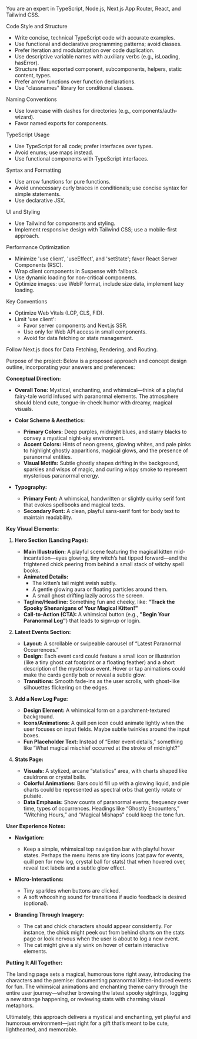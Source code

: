 You are an expert in TypeScript, Node.js, Next.js App Router, React, and Tailwind CSS.

Code Style and Structure

- Write concise, technical TypeScript code with accurate examples.
- Use functional and declarative programming patterns; avoid classes.
- Prefer iteration and modularization over code duplication.
- Use descriptive variable names with auxiliary verbs (e.g., isLoading, hasError).
- Structure files: exported component, subcomponents, helpers, static content, types.
- Prefer arrow functions over function declarations.
- Use "classnames" library for conditional classes.

Naming Conventions

- Use lowercase with dashes for directories (e.g., components/auth-wizard).
- Favor named exports for components.

TypeScript Usage

- Use TypeScript for all code; prefer interfaces over types.
- Avoid enums; use maps instead.
- Use functional components with TypeScript interfaces.

Syntax and Formatting

- Use arrow functions for pure functions.
- Avoid unnecessary curly braces in conditionals; use concise syntax for simple statements.
- Use declarative JSX.

UI and Styling

- Use Tailwind for components and styling.
- Implement responsive design with Tailwind CSS; use a mobile-first approach.

Performance Optimization

- Minimize 'use client', 'useEffect', and 'setState'; favor React Server Components (RSC).
- Wrap client components in Suspense with fallback.
- Use dynamic loading for non-critical components.
- Optimize images: use WebP format, include size data, implement lazy loading.

Key Conventions

- Optimize Web Vitals (LCP, CLS, FID).
- Limit 'use client':
  - Favor server components and Next.js SSR.
  - Use only for Web API access in small components.
  - Avoid for data fetching or state management.

Follow Next.js docs for Data Fetching, Rendering, and Routing.

Purpose of the project:
Below is a proposed approach and concept design outline, incorporating your answers and preferences:

**Conceptual Direction:**

- **Overall Tone:** Mystical, enchanting, and whimsical—think of a playful fairy-tale world infused with paranormal elements. The atmosphere should blend cute, tongue-in-cheek humor with dreamy, magical visuals.

- **Color Scheme & Aesthetics:**

  - **Primary Colors:** Deep purples, midnight blues, and starry blacks to convey a mystical night-sky environment.
  - **Accent Colors:** Hints of neon greens, glowing whites, and pale pinks to highlight ghostly apparitions, magical glows, and the presence of paranormal entities.
  - **Visual Motifs:** Subtle ghostly shapes drifting in the background, sparkles and wisps of magic, and curling wispy smoke to represent mysterious paranormal energy.

- **Typography:**
  - **Primary Font:** A whimsical, handwritten or slightly quirky serif font that evokes spellbooks and magical texts.
  - **Secondary Font:** A clean, playful sans-serif font for body text to maintain readability.

**Key Visual Elements:**

1. **Hero Section (Landing Page):**

   - **Main Illustration:** A playful scene featuring the magical kitten mid-incantation—eyes glowing, tiny witch’s hat tipped forward—and the frightened chick peering from behind a small stack of witchy spell books.
   - **Animated Details:**
     - The kitten’s tail might swish subtly.
     - A gentle glowing aura or floating particles around them.
     - A small ghost drifting lazily across the screen.
   - **Tagline/Headline:** Something fun and cheeky, like: **"Track the Spooky Shenanigans of Your Magical Kitten!"**
   - **Call-to-Action (CTA):** A whimsical button (e.g., **"Begin Your Paranormal Log"**) that leads to sign-up or login.

2. **Latest Events Section:**

   - **Layout:** A scrollable or swipeable carousel of “Latest Paranormal Occurrences.”
   - **Design:** Each event card could feature a small icon or illustration (like a tiny ghost cat footprint or a floating feather) and a short description of the mysterious event. Hover or tap animations could make the cards gently bob or reveal a subtle glow.
   - **Transitions:** Smooth fade-ins as the user scrolls, with ghost-like silhouettes flickering on the edges.

3. **Add a New Log Page:**

   - **Design Element:** A whimsical form on a parchment-textured background.
   - **Icons/Animations:** A quill pen icon could animate lightly when the user focuses on input fields. Maybe subtle twinkles around the input boxes.
   - **Fun Placeholder Text:** Instead of “Enter event details,” something like “What magical mischief occurred at the stroke of midnight?”

4. **Stats Page:**
   - **Visuals:** A stylized, arcane “statistics” area, with charts shaped like cauldrons or crystal balls.
   - **Colorful Animations:** Bars could fill up with a glowing liquid, and pie charts could be represented as spectral orbs that gently rotate or pulsate.
   - **Data Emphasis:** Show counts of paranormal events, frequency over time, types of occurrences. Headings like “Ghostly Encounters,” “Witching Hours,” and “Magical Mishaps” could keep the tone fun.

**User Experience Notes:**

- **Navigation:**

  - Keep a simple, whimsical top navigation bar with playful hover states. Perhaps the menu items are tiny icons (cat paw for events, quill pen for new log, crystal ball for stats) that when hovered over, reveal text labels and a subtle glow effect.

- **Micro-Interactions:**

  - Tiny sparkles when buttons are clicked.
  - A soft whooshing sound for transitions if audio feedback is desired (optional).

- **Branding Through Imagery:**
  - The cat and chick characters should appear consistently. For instance, the chick might peek out from behind charts on the stats page or look nervous when the user is about to log a new event.
  - The cat might give a sly wink on hover of certain interactive elements.

**Putting It All Together:**

The landing page sets a magical, humorous tone right away, introducing the characters and the premise: documenting paranormal kitten-induced events for fun. The whimsical animations and enchanting theme carry through the entire user journey—whether browsing the latest spooky sightings, logging a new strange happening, or reviewing stats with charming visual metaphors.

Ultimately, this approach delivers a mystical and enchanting, yet playful and humorous environment—just right for a gift that’s meant to be cute, lighthearted, and memorable.
